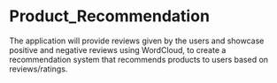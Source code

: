 # Product_Recommendation
The application will provide reviews given by the users and showcase positive and negative reviews using WordCloud, to create a recommendation system that recommends products to users based on reviews/ratings.

